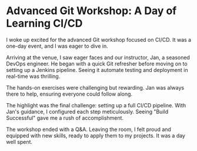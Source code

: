 # Advanced Git Workshop: A Day of Learning CI/CD

I woke up excited for the advanced Git workshop focused on CI/CD. It was a one-day event, and I was eager to dive in.

Arriving at the venue, I saw eager faces and our instructor, Jan, a seasoned DevOps engineer. He began with a quick Git refresher before moving on to setting up a Jenkins pipeline. Seeing it automate testing and deployment in real-time was thrilling.

The hands-on exercises were challenging but rewarding. Jan was always there to help, ensuring everyone could follow along.

The highlight was the final challenge: setting up a full CI/CD pipeline. With Jan's guidance, I configured each step meticulously. Seeing "Build Successful" gave me a rush of accomplishment.

The workshop ended with a Q&A. Leaving the room, I felt proud and equipped with new skills, ready to apply them to my projects. It was a day well spent.